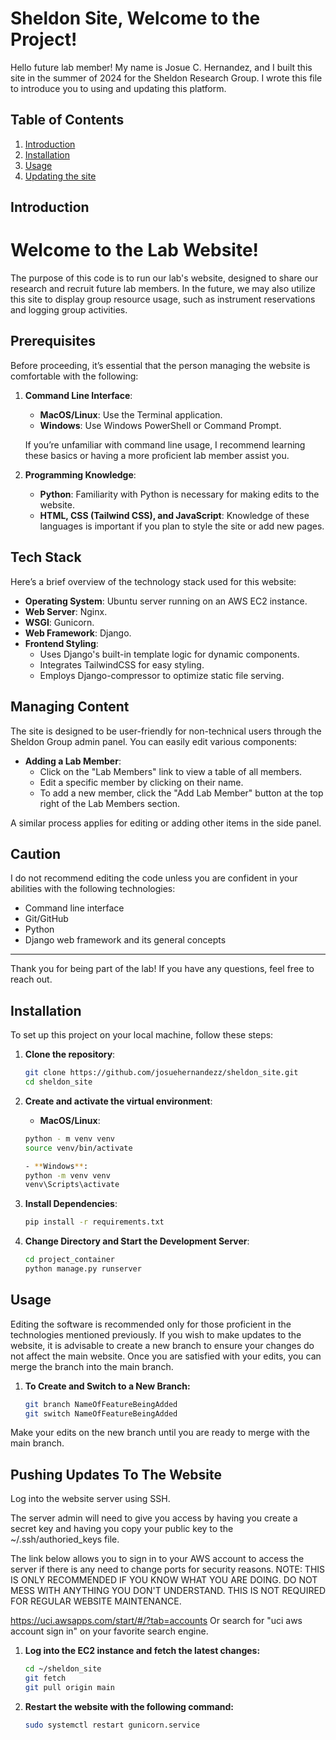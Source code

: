 # Sheldon Site, Welcome to the Project!

Hello future lab member! My name is Josue C. Hernandez, and I built this site in the summer of 2024 for the Sheldon Research Group. I wrote this file to introduce you to using and updating this platform.

## Table of Contents

1. [Introduction](#introduction)
2. [Installation](#installation)
3. [Usage](#usage)
4. [Updating the site](#pushing-updates-to-the-website)

## Introduction

# Welcome to the Lab Website!

The purpose of this code is to run our lab's website, designed to share our research and recruit future lab members. In the future, we may also utilize this site to display group resource usage, such as instrument reservations and logging group activities.

## Prerequisites

Before proceeding, it’s essential that the person managing the website is comfortable with the following:

1. **Command Line Interface**:

   - **MacOS/Linux**: Use the Terminal application.
   - **Windows**: Use Windows PowerShell or Command Prompt.

   If you’re unfamiliar with command line usage, I recommend learning these basics or having a more proficient lab member assist you.

2. **Programming Knowledge**:
   - **Python**: Familiarity with Python is necessary for making edits to the website.
   - **HTML, CSS (Tailwind CSS), and JavaScript**: Knowledge of these languages is important if you plan to style the site or add new pages.

## Tech Stack

Here’s a brief overview of the technology stack used for this website:

- **Operating System**: Ubuntu server running on an AWS EC2 instance.
- **Web Server**: Nginx.
- **WSGI**: Gunicorn.
- **Web Framework**: Django.
- **Frontend Styling**:
  - Uses Django's built-in template logic for dynamic components.
  - Integrates TailwindCSS for easy styling.
  - Employs Django-compressor to optimize static file serving.

## Managing Content

The site is designed to be user-friendly for non-technical users through the Sheldon Group admin panel. You can easily edit various components:

- **Adding a Lab Member**:
  - Click on the "Lab Members" link to view a table of all members.
  - Edit a specific member by clicking on their name.
  - To add a new member, click the "Add Lab Member" button at the top right of the Lab Members section.

A similar process applies for editing or adding other items in the side panel.

## Caution

I do not recommend editing the code unless you are confident in your abilities with the following technologies:

- Command line interface
- Git/GitHub
- Python
- Django web framework and its general concepts

---

Thank you for being part of the lab! If you have any questions, feel free to reach out.

## Installation

To set up this project on your local machine, follow these steps:

1. **Clone the repository**:

   ```bash
   git clone https://github.com/josuehernandezz/sheldon_site.git
   cd sheldon_site

   ```

2. **Create and activate the virtual environment**:

   - **MacOS/Linux**:

   ```bash
   python - m venv venv
   source venv/bin/activate

   - **Windows**:
   python -m venv venv
   venv\Scripts\activate

   ```

3. **Install Dependencies**:

   ```bash
   pip install -r requirements.txt

   ```

4. **Change Directory and Start the Development Server**:
   ```bash
   cd project_container
   python manage.py runserver
   ```

## Usage

Editing the software is recommended only for those proficient in the technologies mentioned previously. If you wish to make updates to the website, it is advisable to create a new branch to ensure your changes do not affect the main website. Once you are satisfied with your edits, you can merge the branch into the main branch.

1. **To Create and Switch to a New Branch:**
   ```bash
   git branch NameOfFeatureBeingAdded
   git switch NameOfFeatureBeingAdded
   ```

Make your edits on the new branch until you are ready to merge with the main branch.

## Pushing Updates To The Website

Log into the website server using SSH.

The server admin will need to give you access by having you create a secret key and having you copy your public key
to the ~/.ssh/authoried_keys file.

The link below allows you to sign in to your AWS account to access the server if there is any need to change ports for security reasons. NOTE: THIS IS ONLY RECOMMENDED IF YOU KNOW WHAT YOU ARE DOING. DO NOT MESS WITH ANYTHING YOU DON'T UNDERSTAND. THIS IS NOT REQUIRED FOR REGULAR WEBSITE MAINTENANCE.

https://uci.awsapps.com/start/#/?tab=accounts Or search for "uci aws account sign in" on your favorite search engine.

1. **Log into the EC2 instance and fetch the latest changes:**

   ```bash
   cd ~/sheldon_site
   git fetch
   git pull origin main

   ```

2. **Restart the website with the following command:**
   ```bash
   sudo systemctl restart gunicorn.service
   ```
